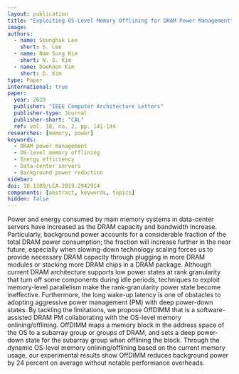 ```yaml
---
layout: publication
title: "Exploiting OS-Level Memory Offlining for DRAM Power Management"
image: 
authors:
  - name: Seunghak Lee
    short: S. Lee
  - name: Nam Sung Kim
    short: N. S. Kim
  - name: Daehoon Kim
    short: D. Kim
type: Paper
international: true
paper:
  year: 2019
  publisher: "IEEE Computer Architecture Letters"
  publisher-type: Journal
  publisher-short: "CAL"
  ref: vol. 18, no. 2, pp. 141-144
researches: [memory, power]
keywords:
  - DRAM power management
  - OS-level memory offlining
  - Energy efficiency
  - Data-center servers
  - Background power reduction
sidebar:
doi: 10.1109/LCA.2019.2942914
components: [abstract, keywords, topics]
hidden: false
---
```


Power and energy consumed by main memory systems in data-center servers have increased as the DRAM capacity and bandwidth increase. Particularly, background power accounts for a considerable fraction of the total DRAM power consumption; the fraction will increase further in the near future, especially when slowing-down technology scaling forces us to provide necessary DRAM capacity through plugging in more DRAM modules or stacking more DRAM chips in a DRAM package. Although current DRAM architecture supports low power states at rank granularity that turn off some components during idle periods, techniques to exploit memory-level parallelism make the rank-granularity power state become ineffective. Furthermore, the long wake-up latency is one of obstacles to adopting aggressive power management (PM) with deep power-down states. By tackling the limitations, we propose OffDIMM that is a software-assisted DRAM PM collaborating with the OS-level memory onlining/offlining. OffDIMM maps a memory block in the address space of the OS to a subarray group or groups of DRAM, and sets a deep power-down state for the subarray group when offlining the block. Through the dynamic OS-level memory onlining/offlining based on the current memory usage, our experimental results show OffDIMM reduces background power by 24 percent on average without notable performance overheads.